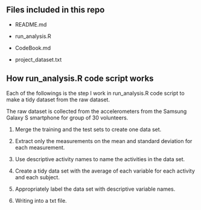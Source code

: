## Files included in this repo

* README.md

* run_analysis.R

* CodeBook.md

* project_dataset.txt



## How run_analysis.R code script works

Each of the followings is the step I work in run_analysis.R code script to make a tidy dataset from the raw dataset. 

The raw dataset is collected from the accelerometers from the Samsung Galaxy S smartphone for group of 30 volunteers.  

1. Merge the training and the test sets to create one data set.

2. Extract only the measurements on the mean and standard deviation for each measurement.

3. Use descriptive activity names to name the activities in the data set. 

4. Create a tidy data set with the average of each variable for each activity and each subject.

5. Appropriately label the data set with descriptive variable names.

6. Writing into a txt file.

